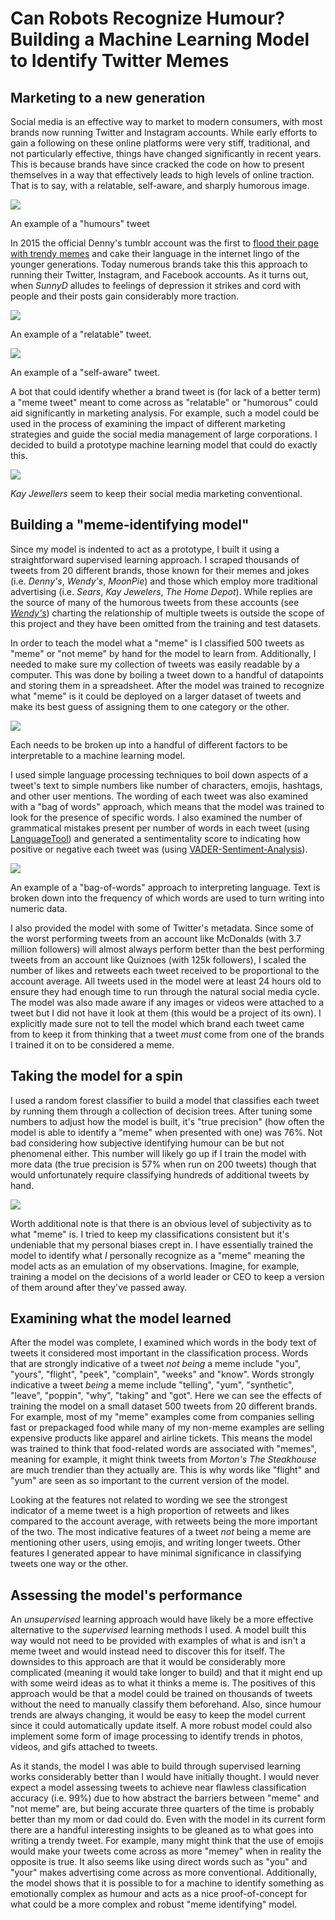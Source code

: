 # Can Robots Recognize Humour? Building a Machine Learning Model to Identify Twitter Memes

## Marketing to a new generation

Social media is an effective way to market to modern consumers, with most brands now running Twitter and Instagram accounts. While early efforts to gain a following on these online platforms were very stiff, traditional, and not particularly effective, things have changed significantly in recent years. This is because brands have since cracked the code on how to present themselves in a way that effectively leads to high levels of online traction. That is to say, with a relatable, self-aware, and sharply humorous image.

![](images/dennys.png)

An example of a "humours" tweet

In 2015 the official Denny's tumblr account was the first to [flood their page with trendy memes](https://pleated-jeans.com/2015/11/10/28-weirdly-wonderful-posts-from-the-dennys-tumblr-page/) and cake their language in the internet lingo of the younger generations. Today numerous brands take this this approach to running their Twitter, Instagram, and Facebook accounts. As it turns out, when *SunnyD* alludes to feelings of depression it strikes and cord with people and their posts gain considerably more traction.

![](../img/sunnyd.png)

An example of a "relatable" tweet.

![](../img/steak_um.png)

An example of a "self-aware" tweet.

A bot that could identify whether a brand tweet is (for lack of a better term) a "meme tweet" meant to come across as "relatable" or "humorous" could aid significantly in marketing analysis. For example, such a model could be used in the process of examining the impact of different marketing strategies and guide the social media management of large corporations. I decided to build a prototype machine learning model that could do exactly this.

![](../img/kay.png)

*Kay Jewellers* seem to keep their social media marketing conventional.

## Building a "meme-identifying model"

Since my model is indented to act as a prototype, I built it using a straightforward supervised learning approach. I scraped thousands of tweets from 20 different brands, those known for their memes and jokes (i.e. *Denny's*, *Wendy's*, *MoonPie*) and those which employ more traditional advertising (i.e. *Sears*, *Kay Jewelers*, *The Home Depot*). While replies are the source of many of the humorous tweets from these accounts (see [*Wendy's*](https://www.boredpanda.com/funny-wendy-tweets-jokes/?utm_source=google&utm_medium=organic&utm_campaign=organic)) charting the relationship of multiple tweets is outside the scope of this project and they have been omitted from the training and test datasets.

In order to teach the model what a "meme" is I classified 500 tweets as "meme" or "not meme" by hand for the model to learn from. Additionally, I needed to make sure my collection of tweets was easily readable by a computer. This was done by boiling a tweet down to a handful of datapoints and storing them in a spreadsheet. After the model was trained to recognize what "meme" is it could be deployed on a larger dataset of tweets and make its best guess of assigning them to one category or the other.

![](../img/robot_confused.png)

Each needs to be broken up into a handful of different factors to be interpretable to a machine learning model.

I used simple language processing techniques to boil down aspects of a tweet's text to simple numbers like number of characters, emojis, hashtags, and other user mentions. The wording of each tweet was also examined with a "bag of words" approach, which means that the model was trained to look for the presence of specific words. I also examined the number of grammatical mistakes present per number of words in each tweet (using [LanguageTool](https://pypi.org/project/language-tool-python/)) and generated a sentimentality score to indicating how positive or negative each tweet was (using [VADER-Sentiment-Analysis](https://github.com/cjhutto/vaderSentiment)).

![](../img/bag_of_words.png)

An example of a "bag-of-words" approach to interpreting language. Text is broken down into the frequency of which words are used to turn writing into numeric data.

I also provided the model with some of Twitter's metadata. Since some of the worst performing tweets from an account like McDonalds (with 3.7 million followers) will almost always perform better than the best performing tweets from an account like Quiznoes (with 125k followers), I scaled the number of likes and retweets each tweet received to be proportional to the account average. All tweets used in the model were at least 24 hours old to ensure they had enough time to run through the natural social media cycle. The model was also made aware if any images or videos were attached to a tweet but I did not have it look at them (this would be a project of its own). I explicitly made sure not to tell the model which brand each tweet came from to keep it from thinking that a tweet *must* come from one of the brands I trained it on to be considered a meme.

## Taking the model for a spin

I used a random forest classifier to build a model that classifies each tweet by running them through a collection of decision trees. After tuning some numbers to adjust how the model is built, it's "true precision" (how often the model is able to identify a "meme" when presented with one) was 76%. Not bad considering how subjective identifying humour can be but not phenomenal either. This number will likely go up if I train the model with more data (the true precision is 57% when run on 200 tweets) though that would unfortunately require classifying hundreds of additional tweets by hand.

![](../img/excited_meme.png)

Worth additional note is that there is an obvious level of subjectivity as to what "meme" is. I tried to keep my classifications consistent but it's undeniable that my personal biases crept in. I have essentially trained the model to identify what *I* personally recognize as a "meme" meaning the model acts as an emulation of my observations. Imagine, for example, training a model on the decisions of a world leader or CEO to keep a version of them around after they've passed away.

## Examining what the model learned

After the model was complete, I examined which words in the body text of tweets it considered most important in the classification process. Words that are strongly indicative of a tweet *not being* a meme include "you", "yours", "flight", "peek", "complain", "weeks" and "know". Words strongly indicative a tweet *being* a meme include "telling", "yum", "synthetic", "leave", "poppin", "why", "taking" and "got". Here we can see the effects of training the model on a small dataset 500 tweets from 20 different brands. For example, most of my "meme" examples come from companies selling fast or prepackaged food while many of my non-meme examples are selling expensive products like apparel and airline tickets. This means the model was trained to think that food-related words are associated with "memes", meaning for example, it might think tweets from *Morton's The Steakhouse* are much trendier than they actually are. This is why words like "flight" and "yum" are seen as so important to the current version of the model.

Looking at the features not related to wording we see the strongest indicator of a meme tweet is a high proportion of retweets and likes compared to the account average, with retweets being the more important of the two. The most indicative features of a tweet *not* being a meme are mentioning other users, using emojis, and writing longer tweets. Other features I generated appear to have minimal significance in classifying tweets one way or the other.

## Assessing the model's performance

An *unsupervised* learning approach would have likely be a more effective alternative to the *supervised* learning methods I used. A model built this way would not need to be provided with examples of what is and isn't a meme tweet and would instead need to discover this for itself. The downsides to this approach are that it would be considerably more complicated (meaning it would take longer to build) and that it might end up with some weird ideas as to what it thinks a meme is. The positives of this approach would be that a model could be trained on thousands of tweets without the need to manually classify them beforehand. Also, since humour trends are always changing, it would be easy to keep the model current since it could automatically update itself. A more robust model could also implement some form of image processing to identify trends in photos, videos, and gifs attached to tweets.

As it stands, the model I was able to build through supervised learning works considerably better than I would have initially thought. I would never expect a model assessing tweets to achieve near flawless classification accuracy (i.e. 99%) due to how abstract the barriers between "meme" and "not meme" are, but being accurate three quarters of the time is probably better than my mom or dad could do. Even with the model in its current form there are a handful interesting insights to be gleaned as to what goes into writing a trendy tweet. For example, many might think that the use of emojis would make your tweets come across as more "memey" when in reality the opposite is true. It also seems like using direct words such as "you" and "your" makes advertising come across as more conventional. Additionally, the model shows that it is possible to for a machine to identify something as emotionally complex as humour and acts as a nice proof-of-concept for what could be a more complex and robust "meme identifying" model.
